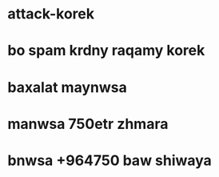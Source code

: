 # attack-korek

# bo spam krdny raqamy korek

# baxalat maynwsa 

# manwsa 750etr zhmara

# bnwsa +964750 baw shiwaya

